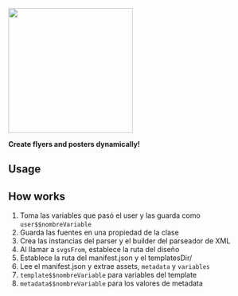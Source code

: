 <img width="250" src="https://github.com/user-attachments/assets/307c147b-a307-4c0d-b60a-d95d9b8b7045" />


**Create flyers and posters dynamically!**


## Usage

## How works

1. Toma las variables que pasó el user y las guarda como `user$$nombreVariable`
2. Guarda las fuentes en una propiedad de la clase
3. Crea las instancias del parser y el builder del parseador de XML
4. Al llamar a `svgsFrom`, establece la ruta del diseño
5. Establece la ruta del manifest.json y el templatesDir/
6. Lee el manifest.json y extrae assets, `metadata` y `variables`
7. `template$$nombreVariable` para variables del template
8. `metadata$$nombreVariable` para los valores de metadata